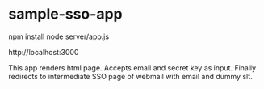 # sample-sso-app

npm install
node server/app.js


http://localhost:3000

This app renders html page. Accepts email and secret key as input. Finally redirects to intermediate SSO page of webmail with email and dummy slt.  
